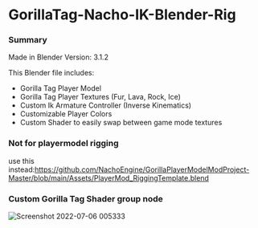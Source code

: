 # GorillaTag-Nacho-IK-Blender-Rig
### Summary

Made in Blender Version: 3.1.2

This Blender file includes:
* Gorilla Tag Player Model
* Gorilla Tag Player Textures (Fur, Lava, Rock, Ice)
* Custom Ik Armature Controller (Inverse Kinematics)
* Customizable Player Colors
* Custom Shader to easily swap between game mode textures

### Not for playermodel rigging
use this instead:https://github.com/NachoEngine/GorillaPlayerModelModProject-Master/blob/main/Assets/PlayerMod_RiggingTemplate.blend

### Custom Gorilla Tag Shader group node
![Screenshot 2022-07-06 005333](https://user-images.githubusercontent.com/65086429/177499113-b2784d39-6f56-47f2-90ed-04bada6e5888.png)
